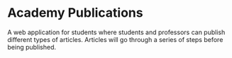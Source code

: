 # Academy Publications
A web application for students where students and professors can publish different types of articles. Articles will go through a series of steps before being published.
